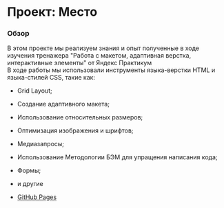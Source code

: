# Проект: Место

### Обзор
В этом проекте мы реализуем знания и опыт полученные в ходе изучения тренажера "Работа с макетом, адаптивная верстка, интерактивные элементы" от Яндекс Практикум\
В ходе работы мы использовали инструменты языка-верстки HTML и языка-стилей CSS, такие как:<br>
* Grid Layout;
* Создание адаптивного макета;
* Использование относительных размеров;
* Оптимизация изображения и шрифтов;
* Медиазапросы;
* Использование Методологии БЭМ для упращения написания кода;
* Формы;
* и другие

* [GitHub Pages](https://danieshah.github.io/yet-another-project-2/)